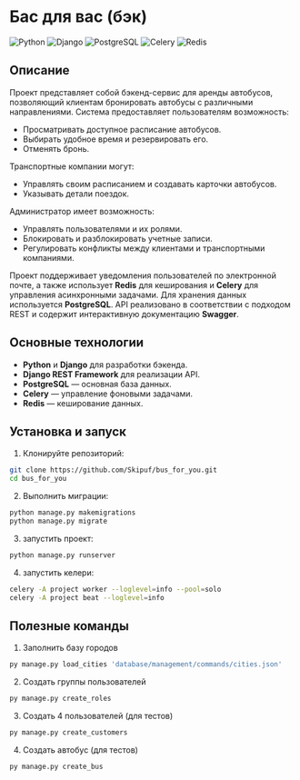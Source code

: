 # Бас для вас (бэк)

![Python](https://img.shields.io/badge/Python-3.13-blue)
![Django](https://img.shields.io/badge/Django-green)
![PostgreSQL](https://img.shields.io/badge/PostgreSQL-blue)
![Celery](https://img.shields.io/badge/Celery-green)
![Redis](https://img.shields.io/badge/Redis-red)

## Описание

Проект представляет собой бэкенд-сервис для аренды автобусов, позволяющий клиентам бронировать автобусы с различными направлениями. Система предоставляет пользователям возможность:

- Просматривать доступное расписание автобусов.
- Выбирать удобное время и резервировать его.
- Отменять бронь.

Транспортные компании могут:
- Управлять своим расписанием и создавать карточки автобусов.
- Указывать детали поездок.

Администратор имеет возможность:
- Управлять пользователями и их ролями.
- Блокировать и разблокировать учетные записи.
- Регулировать конфликты между клиентами и транспортными компаниями.

Проект поддерживает уведомления пользователей по электронной почте, а также использует **Redis** для кеширования и **Celery** для управления асинхронными задачами. Для хранения данных используется **PostgreSQL**. API реализовано в соответствии с подходом REST и содержит интерактивную документацию **Swagger**.

## Основные технологии

- **Python** и **Django** для разработки бэкенда.
- **Django REST Framework** для реализации API.
- **PostgreSQL** — основная база данных.
- **Celery** — управление фоновыми задачами.
- **Redis** — кеширование данных.

## Установка и запуск
1. Клонируйте репозиторий:
```bash
git clone https://github.com/Skipuf/bus_for_you.git
cd bus_for_you
```
2. Выполнить миграции:
```bash
python manage.py makemigrations
python manage.py migrate
```
3. запустить проект:
```bash
python manage.py runserver
```
4. запустить келери:
```bash
celery -A project worker --loglevel=info --pool=solo
celery -A project beat --loglevel=info
```

## Полезные команды
1. Заполнить базу городов
```bash
py manage.py load_cities 'database/management/commands/cities.json'
```
2. Создать группы пользователей
```bash
py manage.py create_roles
```
3. Создать 4 пользователей (для тестов)
```bash
py manage.py create_customers
```
4. Создать автобус (для тестов)
```bash
py manage.py create_bus
```